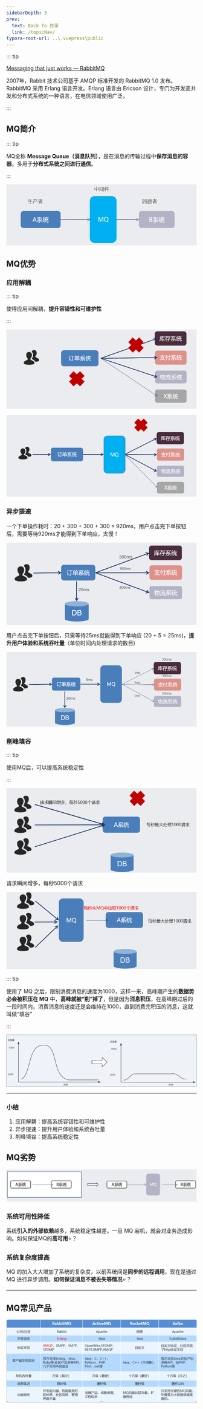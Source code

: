 ```yaml
---
sidebarDepth: 3
prev:
  text: Back To 目录
  link: /topicNav/
typora-root-url: ..\.vuepress\public
---
```




::: tip

[Messaging that just works — RabbitMQ](https://www.rabbitmq.com/)

2007年，Rabbit 技术公司基于 AMQP 标准开发的 RabbitMQ 1.0 发布。RabbitMQ 采用 Erlang 语言开发。Erlang 语言由 Ericson 设计，专门为开发高并发和分布式系统的一种语言，在电信领域使用广泛。

:::

## MQ简介

::: tip

MQ全称 **Message Queue（消息队列）**，是在消息的传输过程中**保存消息的容器**。多用于**分布式系统之间进行通信**。

:::

![](/images/RabbitMQ/image-20210422201903080.png)

## MQ优势

###  应用解耦

::: tip

使得应用间解耦，**提升容错性和可维护性**

:::

![](/images/RabbitMQ/image-20210422202000051.png)

![](/images/RabbitMQ/image-20210422202047240.png)

### 异步提速

一个下单操作耗时：20 + 300 + 300 + 300 = 920ms，用户点击完下单按钮后，需要等待920ms才能得到下单响应，太慢！

![](/images/RabbitMQ/image-20210422202225800.png)



用户点击完下单按钮后，只需等待25ms就能得到下单响应 (20 + 5 = 25ms)，**提升用户体验和系统吞吐量**（单位时间内处理请求的数目)

![](/images/RabbitMQ/image-20210422202320669.png)



### 削峰填谷

::: tip

使用MQ后，可以提高系统稳定性

:::

![](/images/RabbitMQ/image-20210422202651914.png)

请求瞬间增多，每秒5000个请求

![](/images/RabbitMQ/image-20210422202621244.png)

::: tip

使用了 MQ 之后，限制消费消息的速度为1000，这样一来，高峰期产生的**数据势必会被积压在 MQ** 中，**高峰就被“削”掉了**，但是因为**消息积压**，在高峰期过后的一段时间内，消费消息的速度还是会维持在1000，直到消费完积压的消息，这就叫做“填谷”

:::

![image-20210422202808519](/images/RabbitMQ/image-20210422202808519.png)



------------



### 小结

1. 应用解耦：提高系统容错性和可维护性
2. 异步提速：提升用户体验和系统吞吐量
3. 削峰填谷：提高系统稳定性

## MQ劣势

![image-20211030171613623](/images/RabbitMQ/image-20211030171613623.png)

### 系统可用性降低

系统**引入的外部依赖**越多，系统稳定性越差。一旦 MQ 宕机，就会对业务造成影响。如何保证MQ的**高可用**⭐？

### 系统复杂度提高

MQ 的加入大大增加了系统的复杂度，以前系统间是**同步的远程调用**，现在是通过 MQ 进行异步调用。**如何保证消息不被丢失等情况**⭐？

-----------



## MQ常见产品

![](/images/RabbitMQ/image-20210422211240124.png)

